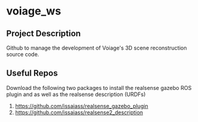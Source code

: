 # voiage_ws

## Project Description

Github to manage the development of Voiage's 3D scene reconstruction source code.

## Useful Repos

Download the following two packages to install the realsense gazebo ROS plugin and as well as the realsense description (URDFs)

1. https://github.com/issaiass/realsense_gazebo_plugin
2. https://github.com/issaiass/realsense2_description



